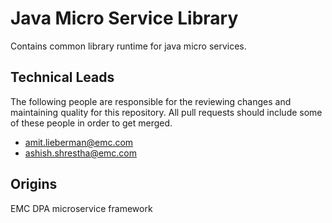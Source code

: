 # Java Micro Service Library

Contains common library runtime for java micro services.

## Technical Leads
The following people are responsible for the reviewing changes and maintaining quality for this repository.  All pull requests should include some of these people in order to get merged.
- <amit.lieberman@emc.com>
- <ashish.shrestha@emc.com>

## Origins
EMC DPA microservice framework
